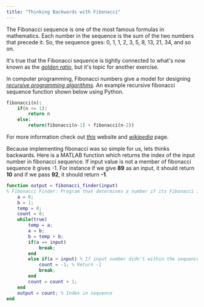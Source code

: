 ```yaml
---
title: "Thinking Backwards with Fibonacci"
---
```


The Fibonacci sequence is one of the most famous formulas in mathematics. Each number in the sequence is the sum of the two numbers that precede it. So, the sequence goes: 0, 1, 1, 2, 3, 5, 8, 13, 21, 34, and so on.

It's true that the Fibonacci sequence is tightly connected to what's now known as the *[golden ratio](https://www.mathsisfun.com/numbers/golden-ratio.html)*, but it's topic for another exercise.  

In computer programming, Fibonacci numbers give a model for designing *[recursive programming algorithms](https://www.cs.cmu.edu/~adamchik/15-121/lectures/Recursions/recursions.html)*. An example recursive fibonacci sequence function shown below using Python.  

```python
fibonacci(n):
    if(n <= 1):
        return n
    else:
        return(fibonacci(n-1) + fibonacci(n-2))
```

For more information check out _[this](http://mathworld.wolfram.com/FibonacciNumber.html)_ website and *[wikipedia](https://en.wikipedia.org/wiki/Fibonacci_number)* page.

Because implementing fibonacci was so simple for us, lets thinks backwards. Here is a MATLAB function which returns the index of the input number in fibonacci sequence. If input value is not a member of fibonacci sequence it gives -1. For instance if we give **89** as an input, it should return **10** and if we pass **92**, it should return **-1**.

```matlab
function output = fibonacci_finder(input)
% Fibonacci Finder: Program that determines a number if its Fibonacci is given.
    a = 0;
    b = 1;
    temp = 0;
    count = 0;
    while(true)
        temp = a;
        a = b;
        b = temp + b;
        if(a == input)
            break;
        end
        else if(a > input) % If input number didn't within the sequence
            count = -1; % Return -1
            break;
        end
        count = count + 1;
    end
    output = count; % Index in sequence
end
```